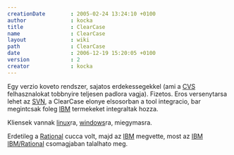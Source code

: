 ```yaml
---
creationDate        : 2005-02-24 13:24:10 +0100 
author              : kocka 
title               : ClearCase 
name                : ClearCase 
layout              : wiki 
path                : ClearCase 
date                : 2006-12-19 15:20:05 +0100 
version             : 2 
creator             : kocka 
---
```

Egy verzio koveto rendszer, sajatos erdekessegekkel (ami a [CVS](CVS.html) felhasznalokat tobbnyire teljesen padlora vagja). Fizetos. Eros versenytarsa lehet az [SVN](svn.html), a ClearCase elonye elsosorban a tool integracio, bar megintcsak foleg [IBM](IBM.html) termekeket integraltak hozza.

Kliensek vannak [linux](Linux.html)ra, [windows](Windows.html)ra, miegymasra.

Erdetileg a [Rational](Rational.html) cucca volt, majd az [IBM](IBM.html) megvette, most az [IBM](IBM.html) [IBM/Rational](IBM/Rational.html) csomagjaban talalhato meg.


